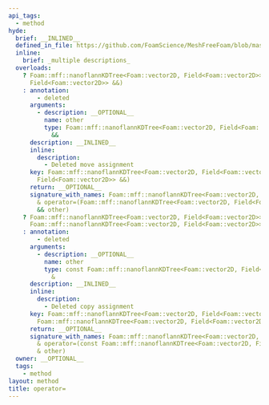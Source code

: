 ```yaml
---
api_tags:
  - method
hyde:
  brief: __INLINED__
  defined_in_file: https://github.com/FoamScience/MeshFreeFoam/blob/master/src/meshfree/kdTrees/nanoflannKDTree/nanoflannKDTree.H
  inline:
    brief: _multiple descriptions_
  overloads:
    ? Foam::mff::nanoflannKDTree<Foam::vector2D, Field<Foam::vector2D>> & operator=(Foam::mff::nanoflannKDTree<Foam::vector2D,
      Field<Foam::vector2D>> &&)
    : annotation:
        - deleted
      arguments:
        - description: __OPTIONAL__
          name: other
          type: Foam::mff::nanoflannKDTree<Foam::vector2D, Field<Foam::vector2D>>
            &&
      description: __INLINED__
      inline:
        description:
          - Deleted move assignment
      key: Foam::mff::nanoflannKDTree<Foam::vector2D, Field<Foam::vector2D>> & operator=(Foam::mff::nanoflannKDTree<Foam::vector2D,
        Field<Foam::vector2D>> &&)
      return: __OPTIONAL__
      signature_with_names: Foam::mff::nanoflannKDTree<Foam::vector2D, Field<Foam::vector2D>>
        & operator=(Foam::mff::nanoflannKDTree<Foam::vector2D, Field<Foam::vector2D>>
        && other)
    ? Foam::mff::nanoflannKDTree<Foam::vector2D, Field<Foam::vector2D>> & operator=(const
      Foam::mff::nanoflannKDTree<Foam::vector2D, Field<Foam::vector2D>> &)
    : annotation:
        - deleted
      arguments:
        - description: __OPTIONAL__
          name: other
          type: const Foam::mff::nanoflannKDTree<Foam::vector2D, Field<Foam::vector2D>>
            &
      description: __INLINED__
      inline:
        description:
          - Deleted copy assignment
      key: Foam::mff::nanoflannKDTree<Foam::vector2D, Field<Foam::vector2D>> & operator=(const
        Foam::mff::nanoflannKDTree<Foam::vector2D, Field<Foam::vector2D>> &)
      return: __OPTIONAL__
      signature_with_names: Foam::mff::nanoflannKDTree<Foam::vector2D, Field<Foam::vector2D>>
        & operator=(const Foam::mff::nanoflannKDTree<Foam::vector2D, Field<Foam::vector2D>>
        & other)
  owner: __OPTIONAL__
  tags:
    - method
layout: method
title: operator=
---
```

